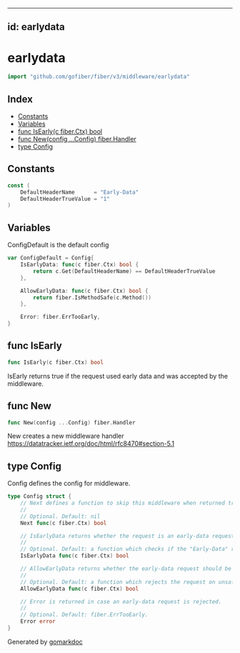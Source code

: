 <!-- Code generated by gomarkdoc. DO NOT EDIT -->

---
id: earlydata
---


# earlydata

```go
import "github.com/gofiber/fiber/v3/middleware/earlydata"
```

## Index

- [Constants](<#constants>)
- [Variables](<#variables>)
- [func IsEarly\(c fiber.Ctx\) bool](<#IsEarly>)
- [func New\(config ...Config\) fiber.Handler](<#New>)
- [type Config](<#Config>)


## Constants

<a name="DefaultHeaderName"></a>

```go
const (
    DefaultHeaderName      = "Early-Data"
    DefaultHeaderTrueValue = "1"
)
```

## Variables

<a name="ConfigDefault"></a>ConfigDefault is the default config

```go
var ConfigDefault = Config{
    IsEarlyData: func(c fiber.Ctx) bool {
        return c.Get(DefaultHeaderName) == DefaultHeaderTrueValue
    },

    AllowEarlyData: func(c fiber.Ctx) bool {
        return fiber.IsMethodSafe(c.Method())
    },

    Error: fiber.ErrTooEarly,
}
```

<a name="IsEarly"></a>
## func IsEarly

```go
func IsEarly(c fiber.Ctx) bool
```

IsEarly returns true if the request used early data and was accepted by the middleware.

<a name="New"></a>
## func New

```go
func New(config ...Config) fiber.Handler
```

New creates a new middleware handler https://datatracker.ietf.org/doc/html/rfc8470#section-5.1

<a name="Config"></a>
## type Config

Config defines the config for middleware.

```go
type Config struct {
    // Next defines a function to skip this middleware when returned true.
    //
    // Optional. Default: nil
    Next func(c fiber.Ctx) bool

    // IsEarlyData returns whether the request is an early-data request.
    //
    // Optional. Default: a function which checks if the "Early-Data" request header equals "1".
    IsEarlyData func(c fiber.Ctx) bool

    // AllowEarlyData returns whether the early-data request should be allowed or rejected.
    //
    // Optional. Default: a function which rejects the request on unsafe and allows the request on safe HTTP request methods.
    AllowEarlyData func(c fiber.Ctx) bool

    // Error is returned in case an early-data request is rejected.
    //
    // Optional. Default: fiber.ErrTooEarly.
    Error error
}
```

Generated by [gomarkdoc](<https://github.com/princjef/gomarkdoc>)
